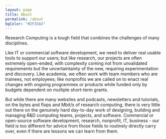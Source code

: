 ```yaml
---
layout: page
title: About
permalink: /about
bgColor: "#2F35A3"
---
```


Research Computing is a tough field that combines the challenges of many disciplines.

Like IT or commercial software development, we need to deliver real usable tools to support our users; but like research, our projects are often extremely open-ended, with complexity coming not from unvalidated requirements but the uncertaintainty of the new, requiring experimentation and discovery. Like academia, we often work with team members who are trainees, not employees; like nonprofits we are called on to enact real changes with ongoing programmes or products while funded only by budgets dependent on multiple short-term grants.

But while there are many websites and podcasts, newsletters and tutorials, on the bytes and flops and Mbit/s of research computing, there is very little out there on the genuinely hard day-to-day work of designing, building and managing R&D computing teams, projects, and software. Commercial or open-source software development, research, nonprofit, IT, business - our field is too different for advice from those fields to routinely directly carry over, even if there are lessons we can learn from them.
